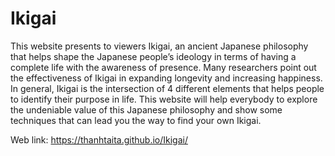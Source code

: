 # Ikigai
This website presents to viewers Ikigai, an ancient Japanese philosophy that helps shape the Japanese people’s ideology in terms of having a complete life with the awareness of presence. Many researchers point out the effectiveness of Ikigai in expanding longevity and increasing happiness. In general, Ikigai is the intersection of 4 different elements that helps people to identify their purpose in life. This website will help everybody to explore the undeniable value of this Japanese philosophy and show some techniques that can lead you the way to find your own Ikigai.

Web link: https://thanhtaita.github.io/Ikigai/
